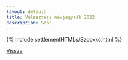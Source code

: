 ```yaml
---
layout: default
title: Választási névjegyzék 2022
description: Szőc
---
```


{% include settlementHTMLs/Szooxxc.html %}

[Vissza](../)
